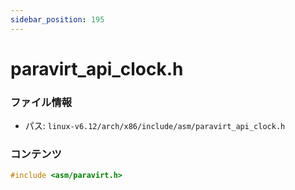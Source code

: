 ```yaml
---
sidebar_position: 195
---
```

# paravirt_api_clock.h

### ファイル情報

- パス: `linux-v6.12/arch/x86/include/asm/paravirt_api_clock.h`

### コンテンツ

```h
#include <asm/paravirt.h>

```
